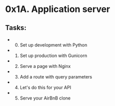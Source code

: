 # 0x1A. Application server

## Tasks:
- 0. Set up development with Python
- 1. Set up production with Gunicorn
- 2. Serve a page with Nginx
- 3. Add a route with query parameters
- 4. Let's do this for your API
- 5. Serve your AirBnB clone
